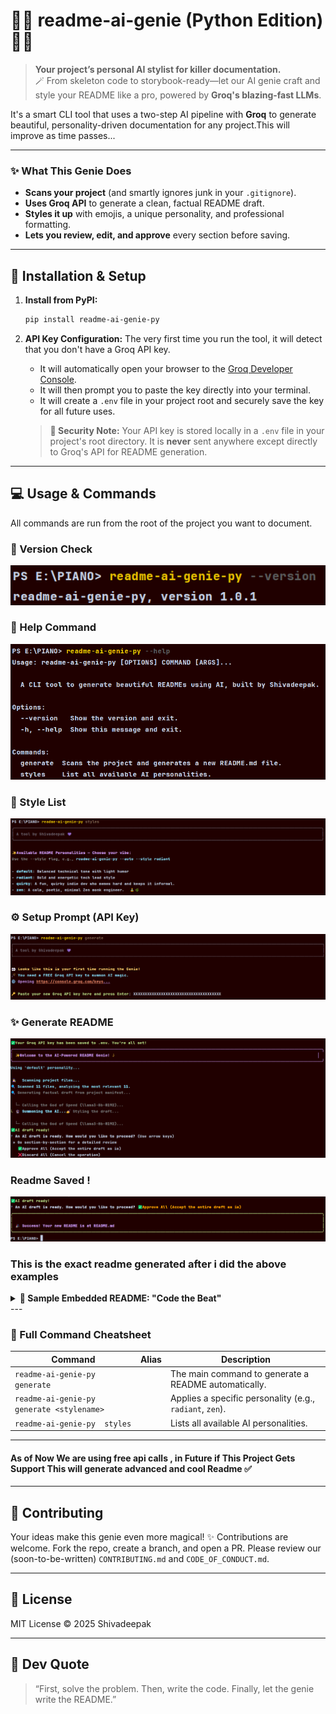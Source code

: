 # 🧞‍♂️ readme-ai-genie (Python Edition) 🐍✨

> **Your project’s personal AI stylist for killer documentation.**  
> 🪄 From skeleton code to storybook-ready—let our AI genie craft and style your README like a pro, powered by **Groq's blazing-fast LLMs**.

 It's a smart CLI tool that uses a two-step AI pipeline with **Groq** to generate beautiful, personality-driven documentation for any project.This will improve as time passes...

---



### ✨ What This Genie Does

* **Scans your project** (and smartly ignores junk in your `.gitignore`).
* **Uses Groq API** to generate a clean, factual README draft.
* **Styles it up** with emojis, a unique personality, and professional formatting.
* **Lets you review, edit, and approve** every section before saving.

---

## 🚀 Installation & Setup

1.  **Install from PyPI:**
    ```bash
    pip install readme-ai-genie-py
    ```

2.  **API Key Configuration:**
    The very first time you run the tool, it will detect that you don't have a Groq API key.
    
    * It will automatically open your browser to the [Groq Developer Console](https://console.groq.com/).
    * It will then prompt you to paste the key directly into your terminal.
    * It will create a `.env` file in your project root and securely save the key for all future uses.

    > **🔐 Security Note:** Your API key is stored locally in a `.env` file in your project's root directory. It is **never** sent anywhere except directly to Groq's API for README generation.

---

## 💻 Usage & Commands

All commands are run from the root of the project you want to document.
### 📌 Version Check
![version](assets/imgp1.png)

### 💁 Help Command
![help](assets/imgp2.png)

### 🎨 Style List
![styles](assets/imgp3.png)

### ⚙️ Setup Prompt (API Key)
![setup](assets/imgp4.png)
### ✨ Generate README
![generate](assets/imgp5.png)

### Readme Saved !
![saved](assets/imgp6.png)


###  This is the exact readme generated after i did the above examples
<details>
  <summary><strong>📂 Sample Embedded README: "Code the Beat"</strong></summary>

<br>

**Project Title** 🔥 "Code the Beat"  
---

**Badges**  
[![PyPI version](https://img.shields.io/pypi/v/None)](https://pypi.org/project/None/)  
[![License: MIT](https://img.shields.io/badge/License-MIT-blue.svg)](LICENSE)  

## Tech Stack 📊  
* HTML  
* CSS  
* JavaScript (jQuery)  
* Web Audio API  

## Features 🎵  
* Interactive keyboard using standard keyboard keys (A, S, D, F, G, H, J, K, L, 😉)  
* Plays corresponding audio notes on key press.  
* Visually appealing neon-styled keys.  
* Responsive design adapting to different screen sizes.  

## Installation 💻  
This project is entirely client-side and requires no server-side shenanigans. To rock it locally:  
1. Download the project files.  
2. Open `index.html` in your favorite web browser. *(Chrome recommended for optimal audio bliss.)*  

## Usage 🎸  
Press the keys A, S, D, F, G, H, J, K, L, and 😉 to play the notes.  
Each key triggers a unique audio file. Experiment and find your groove!  

## How It Works 💻  
The app uses JavaScript and jQuery to listen for key presses. When a key is pressed:  
1. The JavaScript code identifies the key code.  
2. jQuery selects the corresponding audio element.  
3. The associated audio file plays.  

```mermaid
graph TD
    A[Key Press Event] --> B{Identify Key Code};
    B --> C[jQuery Selector];
    C --> D{Find Corresponding Audio Element};
    D --> E[Play Audio];
    E --> F[Visual Feedback (Optional)];
```

## Contributing 🤝
Contributions are most welcome! Fork the repo and submit pull requests.  
Before you contribute, please familiarize yourself with our coding style (if defined).  
A clear description of your changes is essential for a smooth PR process.

## License 📝
This project is licensed under the MIT License – see the LICENSE file for details.

> "Any fool can write code that a computer can understand. Good programmers write code that humans can understand."  
> — Martin Fowler



</details> 
---

### 📖 Full Command Cheatsheet

| Command                                    | Alias | Description |
|--------------------------------------------| --- | --- |
| `readme-ai-genie-py  generate`             |  | The main command to generate a README automatically. |
| `readme-ai-genie-py  generate <stylename>` |  | Applies a specific personality (e.g., `radiant`, `zen`). |
| `readme-ai-genie-py  styles`               |  | Lists all available AI personalities. |


---


####  As of Now We are using free api calls  , in Future if This Project Gets Support  This will generate  advanced and cool Readme ✅

---
## 🤝 Contributing
Your ideas make this genie even more magical! ✨ Contributions are welcome. Fork the repo, create a branch, and open a PR. Please review our (soon-to-be-written) `CONTRIBUTING.md` and `CODE_OF_CONDUCT.md`.

---
## 📜 License
MIT License © 2025 Shivadeepak

---
## 🧠 Dev Quote
> “First, solve the problem. Then, write the code. Finally, let the genie write the README.”
